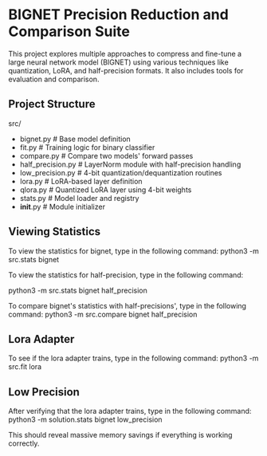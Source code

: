 # BIGNET Precision Reduction and Comparison Suite

This project explores multiple approaches to compress and fine-tune a large neural network model (BIGNET) using various techniques like quantization, LoRA, and half-precision formats. It also includes tools for evaluation and comparison.

## Project Structure

src/
- bignet.py           # Base model definition
- fit.py              # Training logic for binary classifier
- compare.py          # Compare two models' forward passes
- half_precision.py   # LayerNorm module with half-precision handling
- low_precision.py    # 4-bit quantization/dequantization routines
- lora.py             # LoRA-based layer definition
- qlora.py            # Quantized LoRA layer using 4-bit weights
- stats.py            # Model loader and registry
- __init__.py         # Module initializer

## Viewing Statistics

To view the statistics for bignet, type in the following command:
python3 -m src.stats bignet

To view the statistics for half-precision, type in the following command:

python3 -m src.stats bignet half_precision

To compare bignet's statistics with half-precisions', type in the following command:
python3 -m src.compare bignet half_precision

## Lora Adapter

To see if the lora adapter trains, type in the following command:
python3 -m src.fit lora

## Low Precision
After verifying that the lora adapter trains, type in the following command:
python3 -m solution.stats bignet low_precision

This should reveal massive memory savings if everything is working correctly. 
